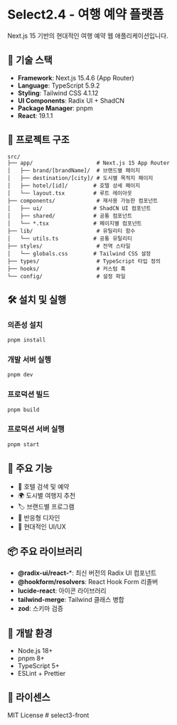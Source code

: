 # Select2.4 - 여행 예약 플랫폼

Next.js 15 기반의 현대적인 여행 예약 웹 애플리케이션입니다.

## 🚀 기술 스택

- **Framework**: Next.js 15.4.6 (App Router)
- **Language**: TypeScript 5.9.2
- **Styling**: Tailwind CSS 4.1.12
- **UI Components**: Radix UI + ShadCN
- **Package Manager**: pnpm
- **React**: 19.1.1

## 📁 프로젝트 구조

```
src/
├── app/                    # Next.js 15 App Router
│   ├── brand/[brandName]/  # 브랜드별 페이지
│   ├── destination/[city]/ # 도시별 목적지 페이지
│   ├── hotel/[id]/        # 호텔 상세 페이지
│   └── layout.tsx         # 루트 레이아웃
├── components/             # 재사용 가능한 컴포넌트
│   ├── ui/                # ShadCN UI 컴포넌트
│   ├── shared/            # 공통 컴포넌트
│   └── *.tsx              # 페이지별 컴포넌트
├── lib/                    # 유틸리티 함수
│   └── utils.ts           # 공통 유틸리티
├── styles/                 # 전역 스타일
│   └── globals.css        # Tailwind CSS 설정
├── types/                  # TypeScript 타입 정의
├── hooks/                  # 커스텀 훅
└── config/                 # 설정 파일
```

## 🛠️ 설치 및 실행

### 의존성 설치
```bash
pnpm install
```

### 개발 서버 실행
```bash
pnpm dev
```

### 프로덕션 빌드
```bash
pnpm build
```

### 프로덕션 서버 실행
```bash
pnpm start
```

## 🎨 주요 기능

- 🏨 호텔 검색 및 예약
- 🌍 도시별 여행지 추천
- 🏷️ 브랜드별 프로그램
- 📱 반응형 디자인
- 🎯 현대적인 UI/UX

## 📦 주요 라이브러리

- **@radix-ui/react-***: 최신 버전의 Radix UI 컴포넌트
- **@hookform/resolvers**: React Hook Form 리졸버
- **lucide-react**: 아이콘 라이브러리
- **tailwind-merge**: Tailwind 클래스 병합
- **zod**: 스키마 검증

## 🔧 개발 환경

- Node.js 18+
- pnpm 8+
- TypeScript 5+
- ESLint + Prettier

## 📝 라이센스

MIT License
#   s e l e c t 3 - f r o n t  
 